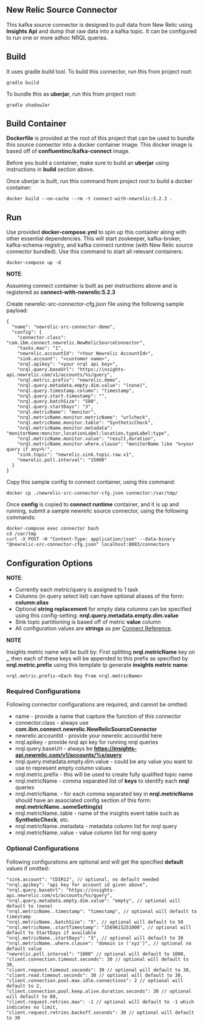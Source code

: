 ## New Relic Source Connector
This kafka source connector is designed to pull data from New Relic using **Insights Api** and dump that raw data into a kafka topic. It can be configured to run one or more adhoc NRQL queries.

## Build
It uses gradle build tool. To build this connector, run this from project root:

    gradle build

To bundle this as **uberjar**, run this from project root:

    gradle shadowJar

## Build Container
**Dockerfile** is provided at the root of this project that can be used to bundle this source connector into a docker container image. This docker image is based off of **confluentinc/kafka-connect** image.

Before you build a container, make sure to build an **uberjar** using instructions in **build** section above.

Once uberjar is built, run this command from project root to build a docker container:


    docker build --no-cache --rm -t connect-with-newrelic:5.2.3 .

## Run
Use provided **docker-compose.yml** to spin up this container along with other essential dependencies. This will start zookeeper, kafka-broker, kafka-schema-registry, and kafka connect runtime (with New Relic source connector bundled). Use this command to start all relevant containers:

    docker-compose up -d
 
**NOTE**:

Assuming connect container is built as per instructions above and is registered as **connect-with-newrelic:5.2.3**


Create newrelic-src-connector-cfg.json file using the following sample payload:

    {
      "name": "newrelic-src-connector-demo",
      "config": {
     	"connector.class": "com.ibm.connect.newrelic.NewRelicSourceConnector",
     	"tasks.max": "1",
     	"newrelic.accountId": "<Your Newrelic AccountId>",
     	"sink.account": "<customer name>",
     	"nrql.apikey": "<your nrql api key>",
     	"nrql.query.baseUrl": "https://insights-api.newrelic.com/v1/accounts/%s/query",
     	"nrql.metric.prefix": "newrelic.demo",
     	"nrql.query.metadata.empty.dim.value": "(none)",
     	"nrql.query.timestamp.column": "timestamp",
     	"nrql.query.start.timestamp": "",
     	"nrql.query.batchSize": "500",
     	"nrql.query.startDays": "3",
     	"nrql.metricName": "monitor",
     	"nrql.metricName.monitor.metricName": "urlcheck",
     	"nrql.metricName.monitor.table": "SyntheticCheck",
     	"nrql.metricName.monitor.metadata": "monitorName:monitor,locationLabel:location,typeLabel:type",
     	"nrql.metricName.monitor.value": "result,duration",
     	"nrql.metricName.monitor.where.clause": "monitorName like '%<your query if any>%'",
     	"sink.topic": "newrelic.sink.topic.raw.v1",
     	"newrelic.poll.interval": "15000"
      }
    }

Copy this sample config to connect container, using this command:

    docker cp ./newrelic-src-connector-cfg.json connector:/var/tmp/

Once **config** is copied to **connect runtime** container, and it is up and running, submit a sample newrelic source connector, using the following commands:

    docker-compose exec connector bash
    cd /var/tmp
    curl -X POST -H "Content-Type: application/json" --data-binary "@newrelic-src-connector-cfg.json" localhost:8083/connectors


## Configuration Options

**NOTE**:

* Currently each metric/query is assigned to 1 task
* Columns (in query select list) can have optional aliases of the form: **column:alias**
* Optional **string replacement** for empty data columns can be specified using this config-setting: **nrql.query.metadata.empty.dim.value**
* Sink topic partitioning is based off of metric **value** column
* All configuration values are **strings** as per [Connect Reference](https://docs.confluent.io/current/connect/references/restapi.html#post--connectors).  

**NOTE**

Insights metric name will be built by:
First splitting **nrql.metricName** key on **,**, then each of these keys will be appended to this prefix as specified by **nrql.metric.prefix** using this template tp generate **insights metric name**:

    nrql.metric.prefix-<Each Key From nrql.metricName>

 
### Required Configurations
Following connector configurations are required, and cannot be omitted:
* name - provide a name that capture the function of this connector
* connector.class - always use **com.ibm.connect.newrelic.NewRelicSourceConnector**
* newrelic.accountId - provide your newrelic accountId here
* nrql.apikey - provide nrql api key for running nrql queries
* nrql.query.baseUrl - always be **https://insights-api.newrelic.com/v1/accounts/%s/query**
* nrql.query.metadata.empty.dim.value - could be any value you want to use to represent empty column values
* nrql.metric.prefix - this will be used to create fully qualified topic name
* nrql.metricName - comma separated list of **keys** to identify each **nrql** queries
* nrql.metricName.<keyName> - for each comma separated key in **nrql.metricName** should have an associated config section of this form: **nrql.metricName.<keyName>.someSetting(s)**
* nrql.metricName.<keyName>.table - name of the insights event table such as **SyntheticCheck**, etc.
* nrql.metricName.<keyName>.metadata - metadata column list for nrql query
* nrql.metricName.<keyName>.value - value column list for nrql query

### Optional Configurations
Following configurations are optional and will get the specified **default** values if omitted:

```
"sink.account": "CDIR12", // optional, no default needed
"nrql.apikey": "api key for account id given above",
"nrql.query.baseUrl": "https://insights-api.newrelic.com/v1/accounts/%s/query",
"nrql.query.metadata.empty.dim.value": "empty", // optional will default to (none) 
"nrql.metricName..timestamp": "timestamp", // optional will default to timestamp
"nrql.metricName..batchSize": "5", // optional will default to 50 
"nrql.metricName..startTimestamp": "1569615251000", // optional will default to StartDays if available
"nrql.metricName..startDays": "3", // optional will default to 30
"nrql.metricName..where.clause": "domain in ('xyz')", // optional no default value
"newrelic.poll.interval": "1000" // optional will default to 1000,
"client.connection.timeout.seconds": 30 // optional will default to 30,
"client.request.timeout.seconds": 30 // optional will default to 30,
"client.read.timeout.seconds": 30 // optional will default to 30,
"client.connection.pool.max.idle.connections": 2 // optional will default to 2,
"client.connection.pool.keep.alive.duration.seconds": 30 // optional will default to 60,
"client.request.retries.max": -1 // optional will default to -1 which indicates no limit,
"client.request.retries.backoff.seconds": 30 // optional will default to 30
```
